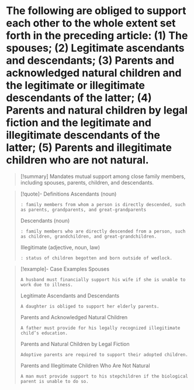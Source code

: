 # The following are obliged to support each other to the whole extent set forth in the preceding article: (1) The spouses; (2) Legitimate ascendants and descendants; (3) Parents and acknowledged natural children and the legitimate or illegitimate descendants of the latter; (4) Parents and natural children by legal fiction and the legitimate and illegitimate descendants of the latter; (5) Parents and illegitimate children who are not natural.

> [!summary] Mandates mutual support among close family members, including spouses, parents, children, and descendants.

> [!quote]- Definitions
> Ascendants (noun)
> ```
> : family members from whom a person is directly descended, such as parents, grandparents, and great-grandparents
> ```
> Descendants (noun)
> ```
> : family members who are directly descended from a person, such as children, grandchildren, and great-grandchildren.
> ```
> Illegitimate (adjective, noun, law)
> ```
> : status of children begotten and born outside of wedlock.
> ```

> [!example]- Case Examples
> Spouses
> ```
> A husband must financially support his wife if she is unable to work due to illness.
> ```
> Legitimate Ascendants and Descendants
> ```
> A daughter is obliged to support her elderly parents.
> ```
> Parents and Acknowledged Natural Children
> ```
> A father must provide for his legally recognized illegitimate child’s education.
> ```
> Parents and Natural Children by Legal Fiction
> ```
> Adoptive parents are required to support their adopted children.
> ```
> Parents and Illegitimate Children Who Are Not Natural
> ```
> A man must provide support to his stepchildren if the biological parent is unable to do so.
> ```
